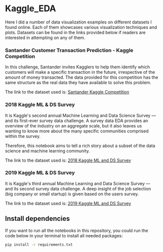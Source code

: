 # Kaggle_EDA

Here I did a number of data visualization examples on different datasets I found online. Each of them showcases
various visualization techniques and plots. Datasets can be found in the links provided below if readers are
interested in attempting on any of them.

### Santander Customer Transaction Prediction - Kaggle Competition

In this challenge, Santander invites Kagglers to help them identify which customers will make a specific
transaction in the future, irrespective of the amount of money transacted. The data provided for this competition
has the same structure as the real data they have available to solve this problem.

The link to the dataset used is: [Santander Kaggle Competition](https://www.kaggle.com/c/santander-customer-transaction-prediction/data)

### 2018 Kaggle ML & DS Survey

It is Kaggle's second annual Machine Learning and Data Science Survey ― and its first-ever survey data challenge. A survey data EDA provides an overview of the industry on an aggregate scale, but it also leaves us wanting to know more about the many specific communities comprised within the survey.

Therefore, this notebook aims to tell a rich story about a subset of the data science and machine learning community.

The link to the dataset used is: [2018 Kaggle ML and DS Survey](https://www.kaggle.com/kaggle/kaggle-survey-2018)

### 2019 Kaggle ML & DS Survey

It is Kaggle's third annual Machine Learning and Data Science Survey ― and its second survey data challenge. A deep insight of the job selection (big company or small startup) is given based on the users survey.

The link to the dataset used is: [2019 Kaggle ML and DS Survey](https://www.kaggle.com/kaggle/kaggle-survey-2019)

## Install dependencies
If you want to run all the notebooks in this repository, you could run the code below in your terminal to install all needed packages:

```bash
pip install -r requirements.txt
```


